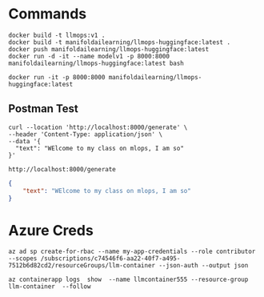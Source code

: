 # Commands

```
docker build -t llmops:v1 .
docker build -t manifoldailearning/llmops-huggingface:latest . 
docker push manifoldailearning/llmops-huggingface:latest
docker run -d -it --name modelv1 -p 8000:8000 manifoldailearning/llmops-huggingface:latest bash

docker run -it -p 8000:8000 manifoldailearning/llmops-huggingface:latest
```

## Postman Test

```
curl --location 'http://localhost:8000/generate' \
--header 'Content-Type: application/json' \
--data '{
  "text": "WElcome to my class on mlops, I am so"
}'
```

`http://localhost:8000/generate`

```json
{
    "text": "WElcome to my class on mlops, I am so"
}
```


# Azure Creds

```az ad sp create-for-rbac --name my-app-credentials --role contributor --scopes /subscriptions/c74546f6-aa22-40f7-a495-7512b6d82cd2/resourceGroups/llm-container --json-auth --output json```


```
az containerapp logs  show  --name llmcontainer555 --resource-group llm-container  --follow
```